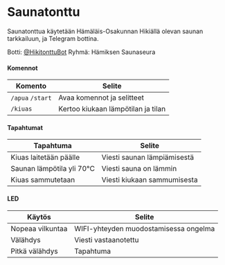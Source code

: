 # Saunatonttu
Saunatonttua käytetään Hämäläis-Osakunnan Hikiällä olevan saunan tarkkailuun, ja Telegram bottina.

Botti: [@HikitonttuBot](t.me/HikitonttuBot)
Ryhmä: Hämiksen Saunaseura

#### Komennot

| Komento | Selite |
| ------- | ------ |
| `/apua` `/start` | Avaa komennot ja selitteet |
| `/kiuas` | Kertoo kiukaan lämpötilan ja tilan |

#### Tapahtumat

| Tapahtuma | Selite |
| --------- | ------ |
| Kiuas laitetään päälle | Viesti saunan lämpiämisestä |
| Saunan lämpötila yli 70°C | Viesti sauna on lämmin |
| Kiuas sammutetaan | Viesti kiukaan sammumisesta |

#### LED

| Käytös | Selite |
| ------ | ------ |
| Nopeaa vilkuntaa | WIFI-yhteyden muodostamisessa ongelma |
| Välähdys | Viesti vastaanotettu |
| Pitkä välähdys | Tapahtuma |
